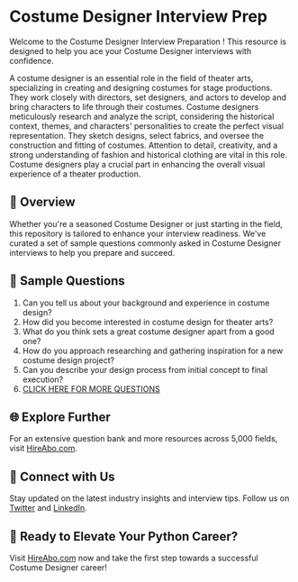 # Costume Designer Interview Prep

Welcome to the Costume Designer Interview Preparation ! This resource is designed to help you ace your Costume Designer interviews with confidence.

A costume designer is an essential role in the field of theater arts, specializing in creating and designing costumes for stage productions. They work closely with directors, set designers, and actors to develop and bring characters to life through their costumes. Costume designers meticulously research and analyze the script, considering the historical context, themes, and characters' personalities to create the perfect visual representation. They sketch designs, select fabrics, and oversee the construction and fitting of costumes. Attention to detail, creativity, and a strong understanding of fashion and historical clothing are vital in this role. Costume designers play a crucial part in enhancing the overall visual experience of a theater production.

## 🚀 Overview

Whether you're a seasoned Costume Designer or just starting in the field, this repository is tailored to enhance your interview readiness. We've curated a set of sample questions commonly asked in Costume Designer interviews to help you prepare and succeed.

## 📝 Sample Questions

1. Can you tell us about your background and experience in costume design?
2. How did you become interested in costume design for theater arts?
3. What do you think sets a great costume designer apart from a good one?
4. How do you approach researching and gathering inspiration for a new costume design project?
5. Can you describe your design process from initial concept to final execution?
6. [CLICK HERE FOR MORE QUESTIONS](https://hireabo.com/job/16_3_5/Costume%20Designer)

## 🌐 Explore Further

For an extensive question bank and more resources across 5,000 fields, visit [HireAbo.com](https://www.hireabo.com).

## 📱 Connect with Us

Stay updated on the latest industry insights and interview tips. Follow us on [Twitter](https://twitter.com/hireabo) and [LinkedIn](https://www.linkedin.com/in/hire-abo-3609972a8/).

## 🚀 Ready to Elevate Your Python Career?

Visit [HireAbo.com](https://www.hireabo.com) now and take the first step towards a successful Costume Designer career!
